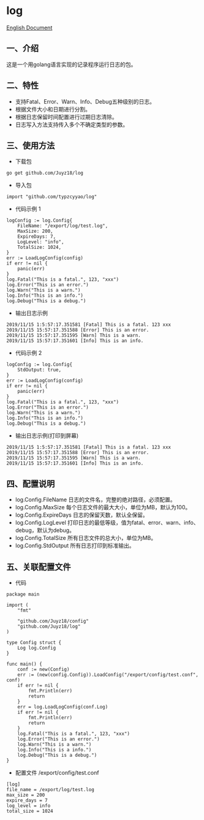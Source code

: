 # log
[English Document](./README.md)
## 一、介绍
这是一个用golang语言实现的记录程序运行日志的包。
## 二、特性
- 支持Fatal、Error、Warn、Info、Debug五种级别的日志。
- 根据文件大小和日期进行分割。
- 根据日志保留时间配置进行过期日志清除。
- 日志写入方法支持传入多个不确定类型的参数。
## 三、使用方法
- 下载包
```
go get github.com/Juyz18/log
```
- 导入包
```
import "github.com/typzcyyao/log"
```
- 代码示例 1
```
logConfig := log.Config{
	FileName: "/export/log/test.log",
	MaxSize: 200,
	ExpireDays: 7,
	LogLevel: "info",
	TotalSize: 1024,
}
err := LoadLogConfig(config)
if err != nil {
	panic(err)
}
log.Fatal("This is a fatal.", 123, "xxx")
log.Error("This is an error.")
log.Warn("This is a warn.")
log.Info("This is an info.")
log.Debug("This is a debug.")
```
- 输出日志示例
```
2019/11/15 1:5:57:17.351581 [Fatal] This is a fatal. 123 xxx
2019/11/15 15:57:17.351588 [Error] This is an error.
2019/11/15 15:57:17.351595 [Warn] This is a warn.
2019/11/15 15:57:17.351601 [Info] This is an info.
```
- 代码示例 2
```
logConfig := log.Config{
    StdOutput: true,
}
err := LoadLogConfig(config)
if err != nil {
	panic(err)
}
log.Fatal("This is a fatal.", 123, "xxx")
log.Error("This is an error.")
log.Warn("This is a warn.")
log.Info("This is an info.")
log.Debug("This is a debug.")
```
- 输出日志示例(打印到屏幕)
```
2019/11/15 1:5:57:17.351581 [Fatal] This is a fatal. 123 xxx
2019/11/15 15:57:17.351588 [Error] This is an error.
2019/11/15 15:57:17.351595 [Warn] This is a warn.
2019/11/15 15:57:17.351601 [Info] This is an info.
```
## 四、配置说明
- log.Config.FileName
日志的文件名，完整的绝对路径，必须配置。
- log.Config.MaxSize
每个日志文件的最大大小，单位为MB，默认为100。
- log.Config.ExpireDays
日志的保留天数，默认全保留。
- log.Config.LogLevel
打印日志的最低等级，值为fatal、error、warn、info、debug，默认为debug。
- log.Config.TotalSize
所有日志文件的总大小，单位为MB。
- log.Config.StdOutput
所有日志打印到标准输出。
## 五、关联配置文件
- 代码
```
package main

import (
	"fmt"

	"github.com/Juyz18/config"
	"github.com/Juyz18/log"
)

type Config struct {
	Log log.Config
}

func main() {
	conf := new(Config)
	err := (new(config.Config)).LoadConfig("/export/config/test.conf", conf)
	if err != nil {
		fmt.Println(err)
		return
	}
	err = log.LoadLogConfig(conf.Log)
	if err != nil {
		fmt.Println(err)
		return
	}
	log.Fatal("This is a fatal.", 123, "xxx")
	log.Error("This is an error.")
	log.Warn("This is a warn.")
	log.Info("This is a info.")
	log.Debug("This is a debug.")
}
```
- 配置文件 /export/config/test.conf
```
[log]
file_name = /export/log/test.log
max_size = 200
expire_days = 7
log_level = info
total_size = 1024
```

